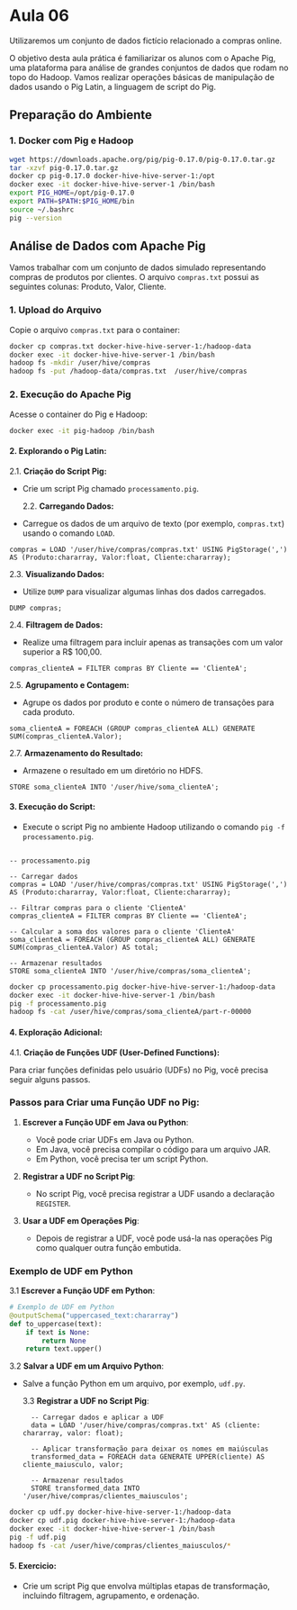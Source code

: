 # Aula 06

Utilizaremos um conjunto de dados fictício relacionado a compras online.

O objetivo desta aula prática é familiarizar os alunos com o Apache Pig, uma plataforma para análise de grandes conjuntos de dados que rodam no topo do Hadoop. Vamos realizar operações básicas de manipulação de dados usando o Pig Latin, a linguagem de script do Pig.

## Preparação do Ambiente

### 1. Docker com Pig e Hadoop

```bash
wget https://downloads.apache.org/pig/pig-0.17.0/pig-0.17.0.tar.gz
tar -xzvf pig-0.17.0.tar.gz
docker cp pig-0.17.0 docker-hive-hive-server-1:/opt
docker exec -it docker-hive-hive-server-1 /bin/bash
export PIG_HOME=/opt/pig-0.17.0
export PATH=$PATH:$PIG_HOME/bin
source ~/.bashrc
pig --version
```

## Análise de Dados com Apache Pig

Vamos trabalhar com um conjunto de dados simulado representando compras de produtos por clientes. O arquivo `compras.txt` possui as seguintes colunas: Produto, Valor, Cliente.

### 1. Upload do Arquivo

Copie o arquivo `compras.txt` para o container:

```bash
docker cp compras.txt docker-hive-hive-server-1:/hadoop-data
docker exec -it docker-hive-hive-server-1 /bin/bash
hadoop fs -mkdir /user/hive/compras
hadoop fs -put /hadoop-data/compras.txt  /user/hive/compras
```

### 2. Execução do Apache Pig

Acesse o container do Pig e Hadoop:

```bash
docker exec -it pig-hadoop /bin/bash
```

#### 2. Explorando o Pig Latin:

2.1. **Criação do Script Pig:**

- Crie um script Pig chamado `processamento.pig`.

  2.2. **Carregando Dados:**

- Carregue os dados de um arquivo de texto (por exemplo, `compras.txt`) usando o comando `LOAD`.

```pig
compras = LOAD '/user/hive/compras/compras.txt' USING PigStorage(',') AS (Produto:chararray, Valor:float, Cliente:chararray);
```

2.3. **Visualizando Dados:**

- Utilize `DUMP` para visualizar algumas linhas dos dados carregados.

```pig
DUMP compras;
```

2.4. **Filtragem de Dados:**

- Realize uma filtragem para incluir apenas as transações com um valor superior a R$ 100,00.

```pig
compras_clienteA = FILTER compras BY Cliente == 'ClienteA';
```

2.5. **Agrupamento e Contagem:**

- Agrupe os dados por produto e conte o número de transações para cada produto.

```pig
soma_clienteA = FOREACH (GROUP compras_clienteA ALL) GENERATE SUM(compras_clienteA.Valor);
```

2.7. **Armazenamento do Resultado:**

- Armazene o resultado em um diretório no HDFS.

```pig
STORE soma_clienteA INTO '/user/hive/soma_clienteA';
```

#### 3. Execução do Script:

- Execute o script Pig no ambiente Hadoop utilizando o comando `pig -f processamento.pig`.

```pig

-- processamento.pig

-- Carregar dados
compras = LOAD '/user/hive/compras/compras.txt' USING PigStorage(',') AS (Produto:chararray, Valor:float, Cliente:chararray);

-- Filtrar compras para o cliente 'ClienteA'
compras_clienteA = FILTER compras BY Cliente == 'ClienteA';

-- Calcular a soma dos valores para o cliente 'ClienteA'
soma_clienteA = FOREACH (GROUP compras_clienteA ALL) GENERATE SUM(compras_clienteA.Valor) AS total;

-- Armazenar resultados
STORE soma_clienteA INTO '/user/hive/compras/soma_clienteA';

```

```bash
docker cp processamento.pig docker-hive-hive-server-1:/hadoop-data
docker exec -it docker-hive-hive-server-1 /bin/bash
pig -f processamento.pig
hadoop fs -cat /user/hive/compras/soma_clienteA/part-r-00000
```

#### 4. Exploração Adicional:

4.1. **Criação de Funções UDF (User-Defined Functions):**

Para criar funções definidas pelo usuário (UDFs) no Pig, você precisa seguir alguns passos.

### Passos para Criar uma Função UDF no Pig:

1. **Escrever a Função UDF em Java ou Python**:

   - Você pode criar UDFs em Java ou Python.
   - Em Java, você precisa compilar o código para um arquivo JAR.
   - Em Python, você precisa ter um script Python.

2. **Registrar a UDF no Script Pig**:

   - No script Pig, você precisa registrar a UDF usando a declaração `REGISTER`.

3. **Usar a UDF em Operações Pig**:
   - Depois de registrar a UDF, você pode usá-la nas operações Pig como qualquer outra função embutida.

### Exemplo de UDF em Python

3.1 **Escrever a Função UDF em Python**:

```python
# Exemplo de UDF em Python
@outputSchema("uppercased_text:chararray")
def to_uppercase(text):
    if text is None:
        return None
    return text.upper()
```

3.2 **Salvar a UDF em um Arquivo Python**:

- Salve a função Python em um arquivo, por exemplo, `udf.py`.

  3.3 **Registrar a UDF no Script Pig**:

  ```pig
    -- Carregar dados e aplicar a UDF
    data = LOAD '/user/hive/compras/compras.txt' AS (cliente: chararray, valor: float);

    -- Aplicar transformação para deixar os nomes em maiúsculas
    transformed_data = FOREACH data GENERATE UPPER(cliente) AS cliente_maiusculo, valor;

    -- Armazenar resultados
    STORE transformed_data INTO '/user/hive/compras/clientes_maiusculos';

  ```

```bash
docker cp udf.py docker-hive-hive-server-1:/hadoop-data
docker cp udf.pig docker-hive-hive-server-1:/hadoop-data
docker exec -it docker-hive-hive-server-1 /bin/bash
pig -f udf.pig
hadoop fs -cat /user/hive/compras/clientes_maiusculos/*

```

#### 5. Exercicio:

- Crie um script Pig que envolva múltiplas etapas de transformação, incluindo filtragem, agrupamento, e ordenação.
